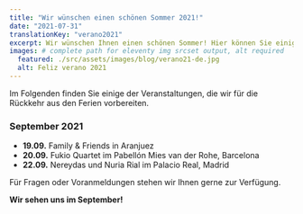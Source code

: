 ```yaml
---
title: "Wir wünschen einen schönen Sommer 2021!"
date: "2021-07-31"
translationKey: "verano2021"
excerpt: Wir wünschen Ihnen einen schönen Sommer! Hier können Sie einige der Veranstaltungen sehen, die wir für die Rückkehr aus den Ferien vorbereiten.
images: # complete path for eleventy img srcset output, alt required
  featured: ./src/assets/images/blog/verano21-de.jpg
  alt: Feliz verano 2021
---
```


Im Folgenden finden Sie einige der Veranstaltungen, die wir für die Rückkehr aus den Ferien vorbereiten.

### September 2021

- **19.09.** Family & Friends in Aranjuez
- **20.09.** Fukio Quartet im Pabellón Mies van der Rohe, Barcelona
- **22.09.** Nereydas und Nuria Rial im Palacio Real, Madrid

Für Fragen oder Voranmeldungen stehen wir Ihnen gerne zur Verfügung.

**Wir sehen uns im September!**
